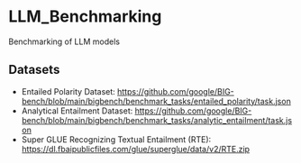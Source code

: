 # LLM_Benchmarking
Benchmarking of LLM models

## Datasets
- Entailed Polarity Dataset: https://github.com/google/BIG-bench/blob/main/bigbench/benchmark_tasks/entailed_polarity/task.json
- Analytical Entailment Dataset: https://github.com/google/BIG-bench/blob/main/bigbench/benchmark_tasks/analytic_entailment/task.json
- Super GLUE Recognizing Textual Entailment (RTE): https://dl.fbaipublicfiles.com/glue/superglue/data/v2/RTE.zip 
